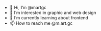 - 👋 Hi, I’m @martgc
- 👀 I’m interested in graphic and web design 
- 🌱 I’m currently learning about frontend
- 📫 How to reach me @m.art.gc

<!---
martgc/martgc is a ✨ special ✨ repository because its `README.md` (this file) appears on your GitHub profile.
You can click the Preview link to take a look at your changes.
--->
